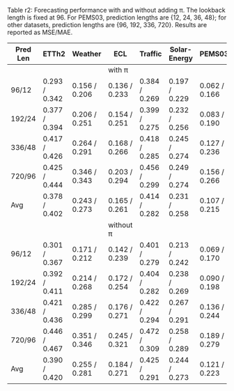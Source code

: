 Table r2: Forecasting performance with and without adding π. The lookback length is fixed at 96. For PEMS03, prediction lengths are {12, 24, 36, 48}; for other datasets, prediction lengths are {96, 192, 336, 720}. Results are reported as MSE/MAE.

| Pred Len | ETTh2         | Weather       | ECL           | Traffic       | Solar-Energy  | PEMS03        |
| -------- | ------------- | ------------- | ------------- | ------------- | ------------- | ------------- |
|          |               |               | with π        |               |               |               |
| 96/12    | 0.293 / 0.342 | 0.156 / 0.206 | 0.136 / 0.233 | 0.384 / 0.269 | 0.197 / 0.229 | 0.062 / 0.166 |
| 192/24   | 0.377 / 0.394 | 0.206 / 0.251 | 0.154 / 0.251 | 0.399 / 0.275 | 0.232 / 0.256 | 0.083 / 0.190 |
| 336/48   | 0.417 / 0.426 | 0.264 / 0.291 | 0.168 / 0.266 | 0.418 / 0.285 | 0.245 / 0.274 | 0.127 / 0.236 |
| 720/96   | 0.425 / 0.444 | 0.346 / 0.343 | 0.203 / 0.294 | 0.456 / 0.299 | 0.249 / 0.274 | 0.156 / 0.266 |
| Avg      | 0.378 / 0.402 | 0.243 / 0.273 | 0.165 / 0.261 | 0.414 / 0.282 | 0.231 / 0.258 | 0.107 / 0.215 |
|          |               |               | without π     |               |               |               |
| 96/12    | 0.301 / 0.367 | 0.171 / 0.212 | 0.142 / 0.239 | 0.401 / 0.279 | 0.213 / 0.242 | 0.069 / 0.170 |
| 192/24   | 0.392 / 0.411 | 0.214 / 0.268 | 0.172 / 0.254 | 0.404 / 0.282 | 0.238 / 0.269 | 0.090 / 0.198 |
| 336/48   | 0.421 / 0.436 | 0.285 / 0.299 | 0.176 / 0.271 | 0.422 / 0.294 | 0.267 / 0.291 | 0.136 / 0.244 |
| 720/96   | 0.446 / 0.467 | 0.351 / 0.346 | 0.245 / 0.321 | 0.472 / 0.309 | 0.258 / 0.289 | 0.189 / 0.279 |
| Avg      | 0.390 / 0.420 | 0.255 / 0.281 | 0.184 / 0.271 | 0.425 / 0.291 | 0.244 / 0.273 | 0.121 / 0.223 |